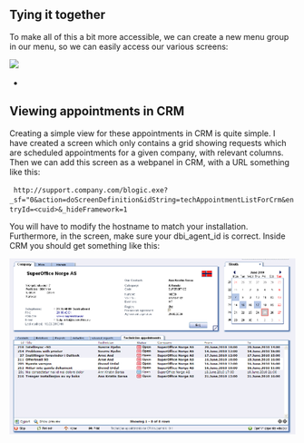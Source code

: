 <properties date="2016-06-24"
/>

Tying it together
-----------------

To make all of this a bit more accessible, we can create a new menu group in our menu, so we can easily access our various screens: 

![](Schedule%20technicians%20for%20appointments_files/menu.png)

 
-

Viewing appointments in CRM
---------------------------

Creating a simple view for these appointments in CRM is quite simple. I have created a screen which only contains a grid showing requests which are scheduled appointments for a given company, with relevant columns. Then we can add this screen as a webpanel in CRM, with a URL something like this:

` http://support.company.com/blogic.exe?_sf="0&action=doScreenDefinition&idString=techAppointmentListForCrm&entryId=<cuid>&_hideFramework=1`

You will have to modify the hostname to match your installation. Furthermore, in the screen, make sure your dbi\_agent\_id is correct. Inside CRM you should get something like this:

![](files/in-crm.png)
